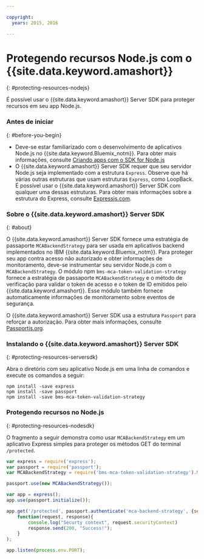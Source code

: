 ```yaml
---

copyright:
  years: 2015, 2016

---
```


# Protegendo recursos Node.js com o {{site.data.keyword.amashort}}
{: #protecting-resources-nodejs}

É possível usar o {{site.data.keyword.amashort}} Server SDK para proteger recursos em seu app Node.js.

### Antes de iniciar
{: #before-you-begin}

* Deve-se estar familiarizado com o desenvolvimento de aplicativos Node.js no {{site.data.keyword.Bluemix_notm}}. Para obter mais informações, consulte [Criando apps com o SDK for Node.js](https://console.{DomainName}/docs/runtimes/nodejs/index.html#nodejs_runtime)
* O {{site.data.keyword.amashort}} Server SDK requer que seu servidor Node.js seja implementado com a estrutura `Express`. Observe que há várias outras estruturas que usam estruturas `Express`, como LoopBack. É possível usar o {{site.data.keyword.amashort}} Server SDK com qualquer uma dessas estruturas. Para obter mais informações sobre a estrutura do Express, consulte [Expressjs.com](http://expressjs.com/).

### Sobre o {{site.data.keyword.amashort}} Server SDK
{: #about}

O {{site.data.keyword.amashort}} Server SDK fornece uma estratégia de passaporte `MCABackendStrategy` para ser usada em aplicativos backend implementados no IBM {{site.data.keyword.Bluemix_notm}}. Para proteger seu app contra acesso não autorizado e obter informações de monitoramento, deve-se instrumentar seu servidor Node.js com o `MCABackendStrategy`. O módulo npm `bms-mca-token-validation-strategy` fornece a estratégia de passaporte `MCABackendStrategy` e o método de verificação para validar o token de acesso e o token de ID emitidos pelo {{site.data.keyword.amashort}}. Esse módulo também fornece automaticamente informações de monitoramento sobre eventos de segurança.

O {{site.data.keyword.amashort}} Server SDK usa a estrutura `Passport` para reforçar a autorização.  Para obter mais informações, consulte [Passportjs.org](http://passportjs.org/).

### Instalando o {{site.data.keyword.amashort}} Server SDK
{: #protecting-resources-serversdk}

Abra o diretório com seu aplicativo Node.js em uma linha de comandos e execute os comandos a seguir:

```
npm install -save express
npm install -save passport
npm install -save bms-mca-token-validation-strategy
```

### Protegendo recursos no Node.js
{: #protecting-resources-nodesdk}

O fragmento a seguir demonstra como usar `MCABackendStrategy` em um aplicativo Express simples para proteger os métodos GET do terminal `/protected`.

```JavaScript
var express = require('express');
var passport = require('passport');
var MCABackendStrategy = require('bms-mca-token-validation-strategy').MCABackendStrategy;

passport.use(new MCABackendStrategy());

var app = express();
app.use(passport.initialize());

app.get('/protected', passport.authenticate('mca-backend-strategy', {session: false }),
    function(request, response){
		console.log("Securty context", request.securityContext)    
		response.send(200, "Success!");
    }
);

app.listen(process.env.PORT);
```
